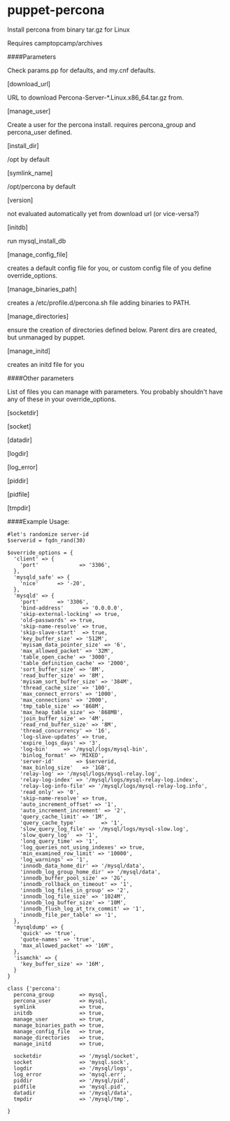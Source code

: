 # puppet-percona
Install percona from binary tar.gz for Linux

Requires camptopcamp/archives

####Parameters

Check params.pp for defaults, and my.cnf defaults.

[download_url]

 URL to download Percona-Server-*.Linux.x86_64.tar.gz from.
 
[manage_user]

 Create a user for the percona install.
 requires percona_group and percona_user defined.

[install_dir]

 /opt by default
 
[symlink_name]

 /opt/percona by default
 
[version]

 not evaluated automatically yet from download url (or vice-versa?)
 
[initdb]

 run mysql_install_db
 
[manage_config_file]

 creates a default config file for you, or custom config file of you define override_options.
 
[manage_binaries_path]

 creates a /etc/profile.d/percona.sh file adding binaries to PATH.
 
[manage_directories]

 ensure the creation of directories defined below. Parent dirs are created, but unmanaged by puppet.
 
[manage_initd]

 creates an initd file for you

####Other parameters

List of files you can manage with parameters. You probably shouldn't have any of these in your override_options.

  [socketdir]
  
  [socket]
  
  [datadir]
  
  [logdir]
  
  [log_error]
  
  [piddir]

  [pidfile]
  
  [tmpdir]


####Example Usage:
```
#let's randomize server-id
$serverid = fqdn_rand(30)

$override_options = {
  'client' => {
    'port'             => '3306',
  },
  'mysqld_safe' => {
    'nice'		=> '-20',
  },
  'mysqld' => {
    'port'		=> '3306',
    'bind-address'      => '0.0.0.0',
    'skip-external-locking' => true,
    'old-passwords' => true,
    'skip-name-resolve' => true,
    'skip-slave-start'  => true,
    'key_buffer_size' => '512M',
    'myisam_data_pointer_size' => '6',
    'max_allowed_packet' => '32M',
    'table_open_cache' => '3000',
    'table_definition_cache' => '2000',
    'sort_buffer_size' => '8M',
    'read_buffer_size' => '8M',
    'myisam_sort_buffer_size' => '384M',
    'thread_cache_size' => '100',
    'max_connect_errors' => '1000',
    'max_connections' => '2000',
    'tmp_table_size' => '868M',
    'max_heap_table_size' => '868MB',
    'join_buffer_size' => '4M',
    'read_rnd_buffer_size' => '8M',
    'thread_concurrency' => '16',
    'log-slave-updates' => true,
    'expire_logs_days' => '3',
    'log-bin'     => '/mysql/logs/mysql-bin',
    'binlog_format' => 'MIXED',
    'server-id'       => $serverid,
    'max_binlog_size'	=> '1GB',
    'relay-log' => '/mysql/logs/mysql-relay.log',
    'relay-log-index' => '/mysql/logs/mysql-relay-log.index',
    'relay-log-info-file' => '/mysql/logs/mysql-relay-log.info',
    'read_only' => '0',
    'skip-name-resolve' => true,
    'auto_increment_offset' => '1',
    'auto_increment_increment' => '2',
    'query_cache_limit'	=> '1M',
    'query_cache_type'        => '1',
    'slow_query_log_file' => '/mysql/logs/mysql-slow.log',
    'slow_query_log'  => '1',
    'long_query_time' => '1',
    'log_queries_not_using_indexes' => true,
    'min_examined_row_limit' => '10000',
    'log_warnings' => '1',
    'innodb_data_home_dir' => '/mysql/data',
    'innodb_log_group_home_dir' => '/mysql/data',
    'innodb_buffer_pool_size' => '2G',
    'innodb_rollback_on_timeout' => '1',
    'innodb_log_files_in_group' => '2',
    'innodb_log_file_size' => '1024M',
    'innodb_log_buffer_size' => '10M',
    'innodb_flush_log_at_trx_commit' => '1',
    'innodb_file_per_table' => '1',
  },
  'mysqldump' => {
    'quick' => 'true',
    'quote-names' => 'true',
    'max_allowed_packet' => '16M',
  },
  'isamchk' => {
    'key_buffer_size' => '16M',
  }
}

class {'percona':
  percona_group        => mysql,
  percona_user         => mysql,
  symlink              => true,
  initdb               => true,
  manage_user          => true,
  manage_binaries_path => true,
  manage_config_file   => true,
  manage_directories   => true,
  manage_initd         => true,

  socketdir            => '/mysql/socket',
  socket               => 'mysql.sock',
  logdir               => '/mysql/logs',
  log_error            => 'mysql.err',
  piddir               => '/mysql/pid',
  pidfile              => 'mysql.pid',
  datadir              => '/mysql/data',
  tmpdir               => '/mysql/tmp',

}
```
